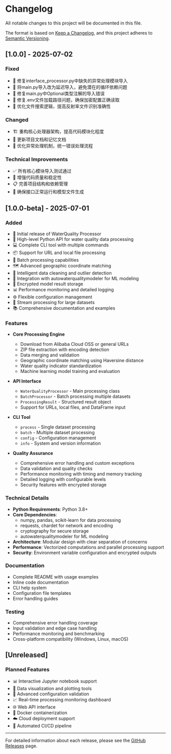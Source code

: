 # Changelog

All notable changes to this project will be documented in this file.

The format is based on [Keep a Changelog](https://keepachangelog.com/en/1.0.0/),
and this project adheres to [Semantic Versioning](https://semver.org/spec/v2.0.0.html).

## [1.0.0] - 2025-07-02

### Fixed
- 🔧 修复interface_processor.py中缺失的异常处理模块导入
- 🔄 将main.py导入改为延迟导入，避免潜在的循环依赖问题
- 🐛 修复main.py中Optional类型注解的导入错误
- 🔐 修复.env文件加载路径问题，确保加密配置正确读取
- 📁 优化文件搜索逻辑，提高反射率文件识别准确性

### Changed
- 🏗️ 重构核心处理器架构，提高代码模块化程度
- 📝 更新项目文档和记忆文档
- 🔧 优化异常处理机制，统一错误处理流程

### Technical Improvements
- ✅ 所有核心模块导入测试通过
- 🧪 增强代码质量和稳定性
- 📋 完善项目结构和依赖管理
- 🚀 确保接口正常运行和模型文件生成

## [1.0.0-beta] - 2025-07-01

### Added
- 🎉 Initial release of WaterQuality Processor
- 🚀 High-level Python API for water quality data processing
- 💻 Complete CLI tool with multiple commands
- 📦 Support for URL and local file processing
- 🔄 Batch processing capabilities
- 🗺️ Advanced geographic coordinate matching
- 🧹 Intelligent data cleaning and outlier detection
- 🤖 Integration with autowaterqualitymodeler for ML modeling
- 🔐 Encrypted model result storage
- 📊 Performance monitoring and detailed logging
- ⚙️ Flexible configuration management
- 🌊 Stream processing for large datasets
- 📚 Comprehensive documentation and examples

### Features
- **Core Processing Engine**
  - Download from Alibaba Cloud OSS or general URLs
  - ZIP file extraction with encoding detection
  - Data merging and validation
  - Geographic coordinate matching using Haversine distance
  - Water quality indicator standardization
  - Machine learning model training and evaluation

- **API Interface**
  - `WaterQualityProcessor` - Main processing class
  - `BatchProcessor` - Batch processing multiple datasets
  - `ProcessingResult` - Structured result object
  - Support for URLs, local files, and DataFrame input

- **CLI Tool**
  - `process` - Single dataset processing
  - `batch` - Multiple dataset processing
  - `config` - Configuration management
  - `info` - System and version information

- **Quality Assurance**
  - Comprehensive error handling and custom exceptions
  - Data validation and quality checks
  - Performance monitoring with timing and memory tracking
  - Detailed logging with configurable levels
  - Security features with encrypted storage

### Technical Details
- **Python Requirements**: Python 3.8+
- **Core Dependencies**: 
  - numpy, pandas, scikit-learn for data processing
  - requests, chardet for network and encoding
  - cryptography for secure storage
  - autowaterqualitymodeler for ML modeling
- **Architecture**: Modular design with clear separation of concerns
- **Performance**: Vectorized computations and parallel processing support
- **Security**: Environment variable configuration and encrypted outputs

### Documentation
- Complete README with usage examples
- Inline code documentation
- CLI help system
- Configuration file templates
- Error handling guides

### Testing
- Comprehensive error handling coverage
- Input validation and edge case handling
- Performance monitoring and benchmarking
- Cross-platform compatibility (Windows, Linux, macOS)

## [Unreleased]

### Planned Features
- 📊 Interactive Jupyter notebook support
- 🎨 Data visualization and plotting tools
- 🔧 Advanced configuration validation
- 📈 Real-time processing monitoring dashboard
- 🌐 Web API interface
- 🐳 Docker containerization
- ☁️ Cloud deployment support
- 🔄 Automated CI/CD pipeline

---

For detailed information about each release, please see the [GitHub Releases](https://github.com/waterquality/processor/releases) page.